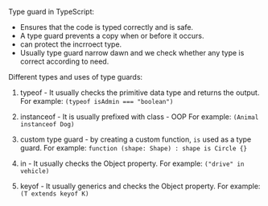 Type guard in TypeScript:

- Ensures that the code is typed correctly and is safe.
- A type guard prevents a copy when or before it occurs.
- can protect the incrroect type.
- Usually type guard narrow dawn and we check whether any type is correct according to need.

Different types and uses of type guards:

1. typeof - It usually checks the primitive data type and returns the output.
   For example: `(typeof isAdmin === "boolean")`

2. instanceof - It is usually prefixed with class - OOP
   For example: `(Animal instanceof Dog)`

3. custom type guard - by creating a custom function, `is` used as a type guard.
   For example: `function (shape: Shape) : shape is Circle {}`

4. in - It usually checks the Object property.
   For example: `("drive" in vehicle)`

5. keyof - It usually generics and checks the Object property.
   For example: `(T extends keyof K)`
